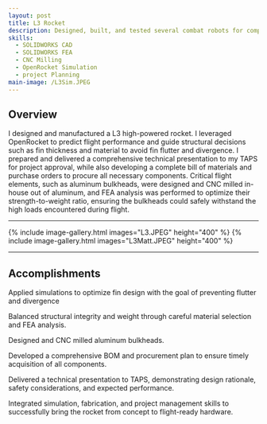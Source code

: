 ```yaml
---
layout: post
title: L3 Rocket
description: Designed, built, and tested several combat robots for competitions.  
skills: 
  - SOLIDWORKS CAD
  - SOLIDWORKS FEA
  - CNC Milling
  - OpenRocket Simulation
  - project Planning
main-image: /L3Sim.JPEG
---
```


## Overview
I designed and manufactured a L3 high-powered rocket. I leveraged OpenRocket to predict flight performance and guide structural decisions such as fin thickness and material to avoid fin flutter and divergence. I prepared and delivered a comprehensive technical presentation to my TAPS for project approval, while also developing a complete bill of materials and purchase orders to procure all necessary components. Critical flight elements, such as aluminum bulkheads, were designed and CNC milled in-house out of aluminum, and FEA analysis was performed to optimize their strength-to-weight ratio, ensuring the bulkheads could safely withstand the high loads encountered during flight.

---

{% include image-gallery.html images="L3.JPEG" height="400" %}
{% include image-gallery.html images="L3Matt.JPEG" height="400" %}

---

## Accomplishments
Applied simulations to optimize fin design with the goal of preventing flutter and divergence

Balanced structural integrity and weight through careful material selection and FEA analysis.

Designed and CNC milled aluminum bulkheads.

Developed a comprehensive BOM and procurement plan to ensure timely acquisition of all components.

Delivered a technical presentation to TAPS, demonstrating design rationale, safety considerations, and expected performance.

Integrated simulation, fabrication, and project management skills to successfully bring the rocket from concept to flight-ready hardware.

